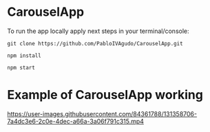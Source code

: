 # CarouselApp

To run the app locally apply next steps in your terminal/console:

```
git clone https://github.com/PabloIVAgudo/CarouselApp.git
```
```
npm install
```
```
npm start
```

# Example of CarouselApp working

https://user-images.githubusercontent.com/84361788/131358706-7a4dc3e6-2c0e-4dec-a66a-3a06f791c315.mp4
